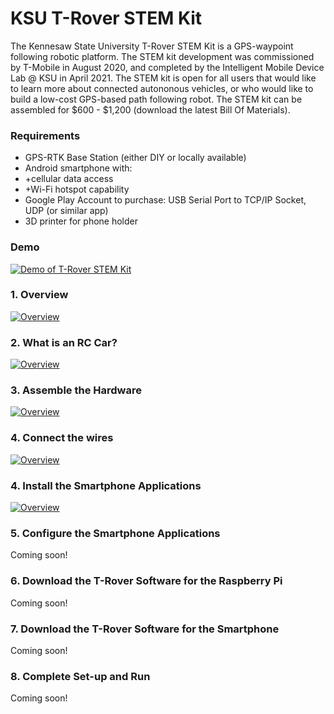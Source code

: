 # KSU T-Rover STEM Kit
The Kennesaw State University T-Rover STEM Kit is a GPS-waypoint following robotic platform. The STEM kit development was commissioned by T-Mobile in August 2020, and completed by the Intelligent Mobile Device Lab @ KSU in April 2021. The STEM kit is open for all users that would like to learn more about connected autononous vehicles, or who would like to build a low-cost GPS-based path following robot. The STEM kit can be assembled for $600 - $1,200 (download the latest Bill Of Materials).

### Requirements

- GPS-RTK Base Station (either DIY or locally available)
- Android smartphone with:
- +cellular data access
- +Wi-Fi hotspot capability
- Google Play Account to purchase: USB Serial Port to TCP/IP Socket, UDP (or similar app)
- 3D printer for phone holder

### Demo
[![Demo of T-Rover STEM Kit](https://img.youtube.com/vi/pe_i8sYa-b4/0.jpg)](https://www.youtube.com/watch?v=pe_i8sYa-b4)

### 1. Overview
[![Overview](https://img.youtube.com/vi/_4G7kx00GRg/3.jpg)](https://www.youtube.com/watch?v=_4G7kx00GRg)

### 2. What is an RC Car?
[![Overview](https://img.youtube.com/vi/3E3yw0uLiEo/0.jpg)](https://youtu.be/3E3yw0uLiEo)

### 3. Assemble the Hardware
[![Overview](https://img.youtube.com/vi/J7VxdJcCk_8/0.jpg)](https://youtu.be/J7VxdJcCk_8)

### 4. Connect the wires
[![Overview](https://img.youtube.com/vi/R8oc36RE4z8/0.jpg)](https://youtu.be/R8oc36RE4z8)

### 4. Install the Smartphone Applications
[![Overview](https://img.youtube.com/vi/jlRXvmmnXFA/0.jpg)](https://youtu.be/jlRXvmmnXFA)

### 5. Configure the Smartphone Applications
Coming soon!

### 6. Download the T-Rover Software for the Raspberry Pi 
Coming soon!

### 7. Download the T-Rover Software for the Smartphone
Coming soon!

### 8. Complete Set-up and Run
Coming soon!
